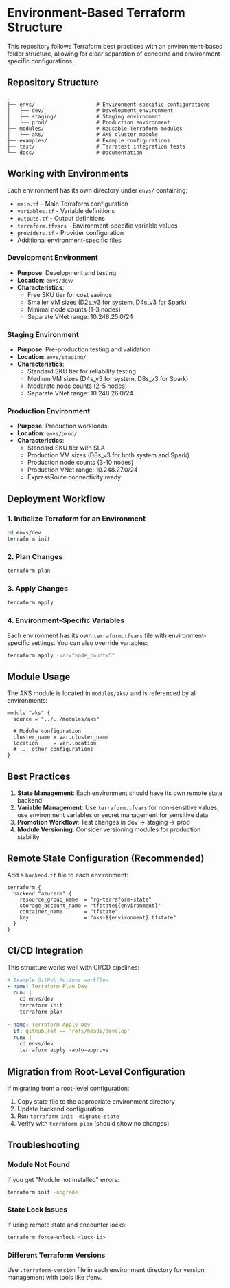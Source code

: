 # Environment-Based Terraform Structure

This repository follows Terraform best practices with an environment-based folder structure, allowing for clear separation of concerns and environment-specific configurations.

## Repository Structure

```
.
├── envs/                    # Environment-specific configurations
│   ├── dev/                 # Development environment
│   ├── staging/             # Staging environment
│   └── prod/                # Production environment
├── modules/                 # Reusable Terraform modules
│   └── aks/                 # AKS cluster module
├── examples/                # Example configurations
├── test/                    # Terratest integration tests
└── docs/                    # Documentation
```

## Working with Environments

Each environment has its own directory under `envs/` containing:
- `main.tf` - Main Terraform configuration
- `variables.tf` - Variable definitions
- `outputs.tf` - Output definitions
- `terraform.tfvars` - Environment-specific variable values
- `providers.tf` - Provider configuration
- Additional environment-specific files

### Development Environment
- **Purpose**: Development and testing
- **Location**: `envs/dev/`
- **Characteristics**:
  - Free SKU tier for cost savings
  - Smaller VM sizes (D2s_v3 for system, D4s_v3 for Spark)
  - Minimal node counts (1-3 nodes)
  - Separate VNet range: 10.248.25.0/24

### Staging Environment
- **Purpose**: Pre-production testing and validation
- **Location**: `envs/staging/`
- **Characteristics**:
  - Standard SKU tier for reliability testing
  - Medium VM sizes (D4s_v3 for system, D8s_v3 for Spark)
  - Moderate node counts (2-5 nodes)
  - Separate VNet range: 10.248.26.0/24

### Production Environment
- **Purpose**: Production workloads
- **Location**: `envs/prod/`
- **Characteristics**:
  - Standard SKU tier with SLA
  - Production VM sizes (D8s_v3 for both system and Spark)
  - Production node counts (3-10 nodes)
  - Production VNet range: 10.248.27.0/24
  - ExpressRoute connectivity ready

## Deployment Workflow

### 1. Initialize Terraform for an Environment

```bash
cd envs/dev
terraform init
```

### 2. Plan Changes

```bash
terraform plan
```

### 3. Apply Changes

```bash
terraform apply
```

### 4. Environment-Specific Variables

Each environment has its own `terraform.tfvars` file with environment-specific settings. You can also override variables:

```bash
terraform apply -var="node_count=5"
```

## Module Usage

The AKS module is located in `modules/aks/` and is referenced by all environments:

```hcl
module "aks" {
  source = "../../modules/aks"
  
  # Module configuration
  cluster_name = var.cluster_name
  location     = var.location
  # ... other configurations
}
```

## Best Practices

1. **State Management**: Each environment should have its own remote state backend
2. **Variable Management**: Use `terraform.tfvars` for non-sensitive values, use environment variables or secret management for sensitive data
3. **Promotion Workflow**: Test changes in dev → staging → prod
4. **Module Versioning**: Consider versioning modules for production stability

## Remote State Configuration (Recommended)

Add a `backend.tf` file to each environment:

```hcl
terraform {
  backend "azurerm" {
    resource_group_name  = "rg-terraform-state"
    storage_account_name = "tfstate${environment}"
    container_name       = "tfstate"
    key                  = "aks-${environment}.tfstate"
  }
}
```

## CI/CD Integration

This structure works well with CI/CD pipelines:

```yaml
# Example GitHub Actions workflow
- name: Terraform Plan Dev
  run: |
    cd envs/dev
    terraform init
    terraform plan
    
- name: Terraform Apply Dev
  if: github.ref == 'refs/heads/develop'
  run: |
    cd envs/dev
    terraform apply -auto-approve
```

## Migration from Root-Level Configuration

If migrating from a root-level configuration:

1. Copy state file to the appropriate environment directory
2. Update backend configuration
3. Run `terraform init -migrate-state`
4. Verify with `terraform plan` (should show no changes)

## Troubleshooting

### Module Not Found
If you get "Module not installed" errors:
```bash
terraform init -upgrade
```

### State Lock Issues
If using remote state and encounter locks:
```bash
terraform force-unlock <lock-id>
```

### Different Terraform Versions
Use `.terraform-version` file in each environment directory for version management with tools like tfenv.